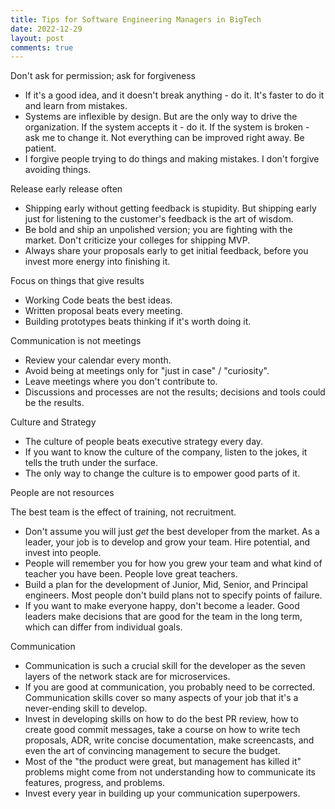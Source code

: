 ```yaml
---
title: Tips for Software Engineering Managers in BigTech
date: 2022-12-29
layout: post
comments: true
---
```


Don't ask for permission; ask for forgiveness

* If it's a good idea, and it doesn't break anything - do it. It's faster to do it and learn from mistakes. 
* Systems are inflexible by design. But are the only way to drive the organization. If the system accepts it - do it. If the system is broken - ask me to change it. Not everything can be improved right away. Be patient.
* I forgive people trying to do things and making mistakes. I don't forgive avoiding things.

Release early release often

* Shipping early without getting feedback is stupidity. But shipping early just for listening to the customer's feedback is the art of wisdom.
* Be bold and ship an unpolished version; you are fighting with the market. Don't criticize your colleges for shipping MVP.
* Always share your proposals early to get initial feedback, before you invest more energy into finishing it.

Focus on things that give results

* Working Code beats the best ideas.
* Written proposal beats every meeting.
* Building prototypes beats thinking if it's worth doing it.

Communication is not meetings

* Review your calendar every month.
* Avoid being at meetings only for "just in case" / "curiosity".
* Leave meetings where you don't contribute to.
* Discussions and processes are not the results; decisions and tools could be the results.

Culture and Strategy

* The culture of people beats executive strategy every day. 
* If you want to know the culture of the company, listen to the jokes, it tells the truth under the surface.
* The only way to change the culture is to empower good parts of it.

People are not resources

The best team is the effect of training, not recruitment.

* Don't assume you will just *get* the best developer from the market.  As a leader, your job is to develop and grow your team. Hire potential, and invest into people. 
* People will remember you for how you grew your team and what kind of teacher you have been. People love great teachers.
* Build a plan for the development of Junior, Mid, Senior, and Principal engineers. Most people don't build plans not to specify points of failure. 
* If you want to make everyone happy, don't become a leader. Good leaders make decisions that are good for the team in the long term, which can differ from individual goals.


Communication

* Communication is such a crucial skill for the developer as the seven layers of the network stack are for microservices.
* If you are good at communication, you probably need to be corrected. Communication skills cover so many aspects of your job that it's a never-ending skill to develop.
* Invest in developing skills on how to do the best PR review, how to create good commit messages, take a course on how to write tech proposals, ADR, write concise documentation, make screencasts, and even the art of convincing management to  secure the budget.
* Most of the "the product were great, but management has killed it" problems might come from not understanding how to communicate its features, progress, and problems.
* Invest every year in building up your communication superpowers.
